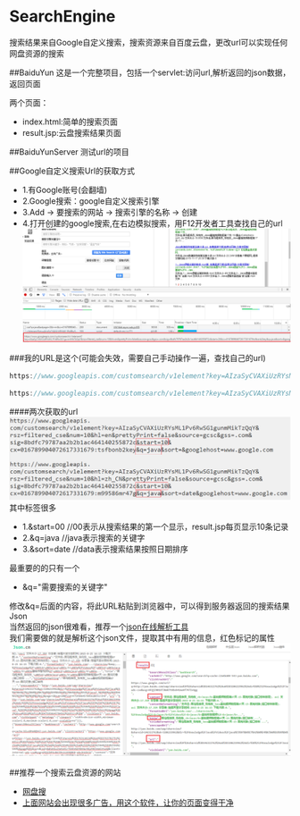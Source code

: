 # SearchEngine
搜索结果来自Google自定义搜索，搜索资源来自百度云盘，更改url可以实现任何网盘资源的搜索

##BaiduYun
这是一个完整项目，包括一个servlet:访问url,解析返回的json数据，返回页面</br>

两个页面：
- index.html:简单的搜索页面</br>
- result.jsp:云盘搜索结果页面</br>

##BaiduYunServer
测试url的项目

##Google自定义搜索Url的获取方式
- 1.有Google账号(会翻墙)
- 2.Google搜索：google自定义搜索引擎
- 3.Add -> 要搜索的网站 -> 搜索引擎的名称 ->  创建
- 4.打开创建的google搜索,在右边模拟搜索，用F12开发者工具查找自己的url</br>
![](https://raw.githubusercontent.com/qinyuLT/Images/master/geturl.png)  </br>

###我的URL是这个(可能会失效，需要自己手动操作一遍，查找自己的url)
```javascript
https://www.googleapis.com/customsearch/v1element?key=AIzaSyCVAXiUzRYsML1Pv6RwSG1gunmMikTzQqY&rsz=filtered_cse&num=10&hl=zh_CN&prettyPrint=false&source=gcsc&gss=.com&sig=8bdfc79787aa2b2b1ac464140255872c&start=00&cx=016789904072617331679:m99586mr47g&q=java&sort=date&googlehost=www.google.com
```
```javascript
https://www.googleapis.com/customsearch/v1element?key=AIzaSyCVAXiUzRYsML1Pv6RwSG1gunmMikTzQqY&rsz=filtered_cse&num=10&hl=zh_CN&prettyPrint=false&source=gcsc&gss=.com&sig=8bdfc79787aa2b2b1ac464140255872c&start=10&cx=016789904072617331679:m99586mr47g&q=java&sort=date&googlehost=www.google.com
```
####两次获取的url
![](https://raw.githubusercontent.com/qinyuLT/Images/master/url.png)  </br>
其中标签很多
- 1.&start=00   //00表示从搜索结果的第一个显示，result.jsp每页显示10条记录
- 2.&q=java     //java表示搜索的关键字
- 3.&sort=date  //data表示搜索结果按照日期排序

最重要的的只有一个
- &q="需要搜索的关键字"

修改&q=后面的内容，将此URL粘贴到浏览器中，可以得到服务器返回的搜索结果Json</br>
当然返回的json很难看，推荐一个[json在线解析工具](http://json.cn/ "悬停显示")</br>
我们需要做的就是解析这个json文件，提取其中有用的信息，红色标记的属性</br>
![](https://raw.githubusercontent.com/qinyuLT/Images/master/json.png)  </br>

##推荐一个搜索云盘资源的网站
- [网盘搜](http://www.wangpansou.cn/)
- [上面网站会出现很多广告，用这个软件，让你的页面变得干净](http://ad-muncher.en.softonic.com/)
